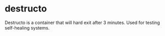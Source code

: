 # destructo
Destructo is a container that will hard exit after 3 minutes. Used for testing self-healing systems.
